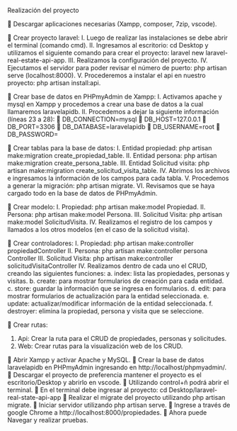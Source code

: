 Realización del proyecto

	Descargar aplicaciones necesarias (Xampp, composer, 7zip, vscode).

	Crear proyecto laravel:
I.	Luego de realizar las instalaciones se debe abrir el terminal (comando cmd).
II.	Ingresamos al escritorio: cd Desktop y utilizamos el siguiente comando para crear el proyecto: laravel new laravel-real-estate-api-app.
III.	Realizamos la configuración del proyecto.
IV.	Ejecutamos el servidor para poder revisar el número de puerto: php artisan serve (localhost:8000).
V.	Procederemos a instalar el api en nuestro proyecto: php artisan install:api.

	Crear base de datos en PHPmyAdmin de Xampp:
I.	Activamos apache y mysql en Xampp y procedemos a crear una base de datos a la cual llamaremos laravelapidb.
II.	Procedemos a dejar la siguiente información (líneas 23 a 28):
	DB_CONNECTION=mysql
	DB_HOST=127.0.0.1
	DB_PORT=3306
	DB_DATABASE=laravelapidb
	DB_USERNAME=root
	DB_PASSWORD=

	Crear tablas para la base de datos:
I.	Entidad propiedad: php artisan make:migration create_propiedad_table.
II.	Entidad persona: php artisan make:migration create_persona_table.
III.	Entidad Solicitud visita: php artisan make:migration create_solicitud_visita_table.
IV.	Abrimos los archivos e ingresamos la información de los campos para cada tabla.
V.	Procedemos a generar la migración: php artisan migrate.
VI.	Revisamos que se haya cargado todo en la base de datos de PHPmyAdmin.

	Crear modelo:
I.	Propiedad: php artisan make:model Propiedad.
II.	Persona: php artisan make:model Persona.
III.	Solicitud Visita: php artisan make:model SolicitudVisita.
IV.	Realizamos el registro de los campos y llamados a los otros modelos (en el caso de la solicitud visita).

	Crear controladores:
I.	Propiedad: php artisan make:controller propiedadController
II.	Persona: php artisan make:controller persona Controller
III.	Solicitud Visita: php artisan make:controller  solicitudVisitaController
IV.	Realizamos dentro de cada uno el CRUD, creando las siguientes funciones:
a.	index: lista las propiedades, personas y visitas.
b.	create: para mostrar formularios de creación para cada entidad.
c.	store: guardar la información que se ingresa en formularios.
d.	edit: para mostrar formularios de actualización para la entidad seleccionada.
e.	update: actualizar/modificar información de la entidad seleccionada.
f.	destroyer: elimina la propiedad, persona y visita que se seleccione.

	Crear rutas:
1.	Api: Crear la ruta para el CRUD de propiedades, personas y solicitudes.
2.	Web: Crear rutas para la visualización web de los CRUD.



	Abrir Xampp y activar Apache y MySQL.
	Crear la base de datos laravelapidb en PHPmyAdmin ingresando en http://localhost/phpmyadmin/.
	Descargar el proyecto de preferencia mantener el proyecto es el escritorio/Desktop y abrirlo en vscode.
	Utilizando control+ñ podrá abrir el terminal.
	En el terminal debe ingresar al proyecto: cd Desktop/laravel-real-state-api-app
	Realizar el migrate del proyecto utilizando php artisan migrate.
	Iniciar servidor utilizando php artisan serve.
	Ingrese a través de google Chrome a http://localhost:8000/propiedades.
	Ahora puede Navegar y realizar pruebas.
